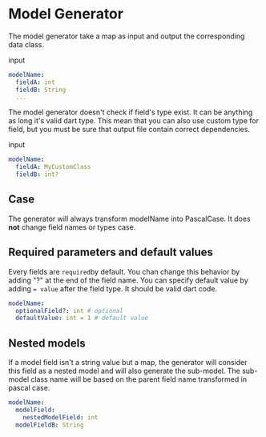 # Model Generator

The model generator take a map as input and output the corresponding data class.

input
```yaml
modelName:
  fieldA: int
  fieldB: String
  ...
```

The model generator doesn't check if field's type exist. It can be anything as long it's valid dart type. This mean that you can also use custom type for field, but you must be sure that  output file contain correct dependencies.

input
```yaml
modelName:
  fieldA: MyCustomClass
  fieldB: int?
```

## Case
The generator will always transform modelName into PascalCase. It does **not** change field names or types case.

## Required parameters and default values
Every fields are `required`by default. You chan change this behavior by adding "?" at the end of the field name.
You can specify default value by adding `= value` after the field type. It should be valid dart code.
```yaml
modelName:
  optionalField?: int # optional
  defaultValue: int = 1 # default value
```

## Nested models
If a model field isn't a string value but a map, the generator will consider this field as a nested model and will also generate the sub-model.
The sub-model class name will be based on the parent field name transformed in pascal case.

```yaml
modelName:
  modelField:
    nestedModelField: int
  modelFieldB: String
```